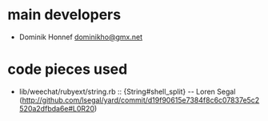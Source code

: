 main developers
===============

* Dominik Honnef <dominikho@gmx.net>


code pieces used
================

* lib/weechat/rubyext/string.rb :: {String#shell_split} -- Loren Segal (http://github.com/lsegal/yard/commit/d19f90615e7384f8c6c07837e5c2520a2dfbda6e#L0R20)

